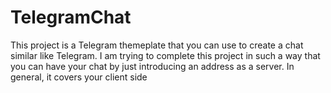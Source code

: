 # TelegramChat
This project is a Telegram themeplate that you can use to create a chat similar like Telegram. I am trying to complete this project in such a way that you can have your chat by just introducing an address as a server.  In general, it covers your client side
